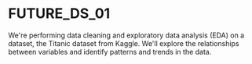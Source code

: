# FUTURE_DS_01
We're performing data cleaning and exploratory data analysis (EDA) on a dataset, the Titanic dataset from Kaggle. We'll explore the relationships between variables and identify patterns and trends in the data.

